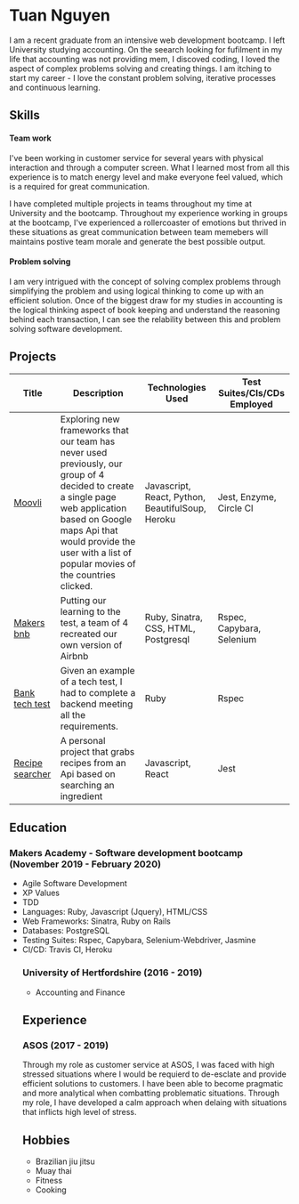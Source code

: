 <h1> Tuan Nguyen </h1>
I am a recent graduate from an intensive web development bootcamp. I left University studying accounting. On the seearch looking for fufilment in my life that accounting was not providing mem, I discoved coding, I loved the aspect of complex problems solving and creating things.  I am itching to start my career - I love the constant problem solving, iterative processes and continuous learning.

<h2>
Skills
</h2>

<h4> Team work</h4> 
I've been working in customer service for several years with physical interaction and through a computer screen. What I learned most from all this experience is to match energy level and make everyone feel valued, which is a required for great communication.

I have completed multiple projects in teams throughout my time at University and the bootcamp. Throughout my experience working in groups at the bootcamp, I've experienced a rollercoaster of emotions but thrived in these situations as great communication between team memebers will maintains postive team morale and generate the best possible output. 

<h4> Problem solving</h4>
I am very intrigued with the concept of solving complex problems through simplifying the problem and using logical thinking to come up with an efficient solution. Once of the biggest draw for my studies in accounting is the logical thinking aspect of book keeping and understand the reasoning behind each transaction, I can see the relability between this and problem solving software development. 
</ul>

<h2>
Projects
</h2>

| Title | Description | Technologies Used | Test Suites/CIs/CDs Employed |
|--|--|--|--|
| [Moovli](https://github.com/AndreaDiotallevi/moovli) | Exploring new frameworks that our team has never used previously, our group of 4 decided to create a single page web application based on Google maps Api that would provide the user with a list of popular movies of the countries clicked. | Javascript, React, Python, BeautifulSoup, Heroku | Jest, Enzyme, Circle CI |
| [Makers bnb](https://github.com/ajbacon/makers-bnb) | Putting our learning to the test, a team of 4 recreated our own version of Airbnb | Ruby, Sinatra,  CSS, HTML, Postgresql | Rspec, Capybara, Selenium |
| [Bank tech test](https://github.com/TuanNguyen1010/Bank_test) | Given an example of a tech test, I had to complete a backend meeting all the requirements. | Ruby | Rspec |
| [Recipe searcher](https://github.com/TuanNguyen1010/recipe-searcher) | A personal project that grabs recipes from an Api based on searching an ingredient | Javascript, React | Jest |


<h2>
Education
</h2>
<h3> Makers Academy - Software development bootcamp (November 2019 - February 2020) </h3>
<ul>
<li> Agile Software Development </li>
<li>XP Values</li>
<li>TDD</li>
<li>Languages: Ruby, Javascript (Jquery), HTML/CSS</li>
<li>Web Frameworks: Sinatra, Ruby on Rails</li>
<li>Databases: PostgreSQL</li>
<li>Testing Suites: Rspec, Capybara, Selenium-Webdriver, Jasmine</li>
<li> CI/CD: Travis CI, Heroku</li>


<h3> University of Hertfordshire (2016 - 2019) </h3>
<ul>
<li> Accounting and Finance </li>
</ul>

<h2>Experience</h2>
<h3> ASOS (2017 - 2019) </h3>
Through my role as customer service at ASOS, I was faced with high stressed situations where I would be requierd to de-esclate and provide efficient solutions to customers. I have been able to become pragmatic and more analytical when combatting problematic situations. Through my role, I have developed a calm approach when delaing with situations that inflicts high level of stress.


<h2>Hobbies</h2>
<ul>
<li> Brazilian jiu jitsu </l>
<li> Muay thai </li>
<li> Fitness </li>
<li> Cooking </li>

</ul>